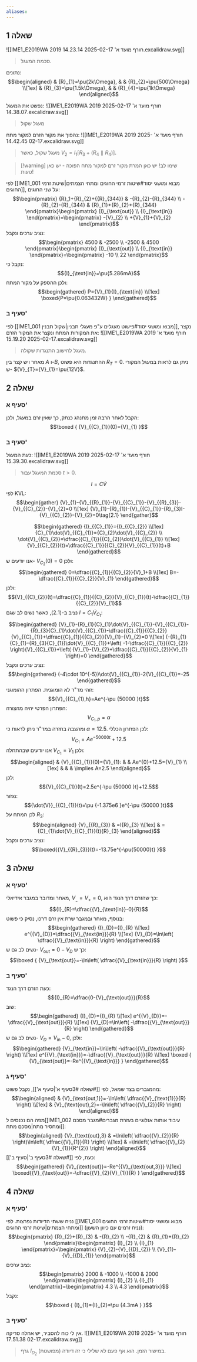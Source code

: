 ```yaml
---
aliases:
---
```

## שאלה 1
![[IME1_E2019WA 2019 חורף מועד א' 2025-02-17 14.23.14.excalidraw.svg]]
>סכמת המעגל.

נתונים:
$$\begin{aligned}
 & {R}_{1}=\pu{2k\Omega}, &  & {R}_{2}=\pu{500\Omega} \\[1ex]
 & {R}_{3}=\pu{1.5k\Omega}, &  & {R}_{4}=\pu{1k\Omega}
\end{aligned}$$

נפשט את המעגל:
![[IME1_E2019WA 2019 חורף מועד א' 2025-02-17 14.38.07.excalidraw.svg]]
>מעגל שקול

נהפוך את מקור הזרם למקור מתח:
![[IME1_E2019WA 2019 חורף מועד א' 2025-02-17 14.42.45.excalidraw.svg]]
>מעגל שקול, כאשר ${V}_{2}={I}_{1}[{R}_{3}+({R}_{4}\parallel{R}_{4})]$.

>[!warning] שימו לב!
 >יש כאן המרת מקור זרם למקור מתח הפוכה - יש כאן טעות!

לפי [[IME1_001 מבוא ומושגי יסוד#שיטות זרמי החוגים ומתחי הצמתים|שיטת זרמי החוגים]], על שני החוגים:
$$\begin{pmatrix}
{R}_1+{R}_{2}+{{R}_{344}} & -{R}_{2}-{R}_{344} \\
-{R}_{2}-{R}_{344} & {R}_{1}+{R}_{2}+{R}_{344}
\end{pmatrix}\begin{pmatrix}
{I}_{\text{out}} \\
{I}_{\text{in}}
\end{pmatrix}=\begin{pmatrix}
-{V}_{2} \\
+{V}_{1}+{V}_{2}
\end{pmatrix}$$
נציב ערכים ונקבל:
$$\begin{pmatrix}
4500 & -2500 \\
-2500 & 4500
\end{pmatrix}\begin{pmatrix}
{I}_{\text{out}} \\
{I}_{\text{in}}
\end{pmatrix}=\begin{pmatrix}
-10 \\
22
\end{pmatrix}$$
נקבל כי:
$${I}_{\text{in}}=\pu{5.286mA}$$
ולכן ההספק על מקור המתח:
$$\begin{gathered}
P={V}_{1}{I}_{\text{in}} \\[1ex]
\boxed{P=\pu{0.063432W} }
\end{gathered}$$

### סעיף ב'
לפי [[IME1_001 מבוא ומושגי יסוד#פישוט מעגלים ע"פ מעגלי תבנין|שקול תבנין]], נקצר את המקורות המתח ונקצר את המקור הזרם:
![[IME1_E2019WA 2019 חורף מועד א' 2025-02-17 15.19.20.excalidraw.svg]]
>מעגל לחישוב התנגדות שקולה.

מאחר ויש קצר בין $A$ ו-$B$, ההתנגדות היא פשוט ${R}_{T}=0$. ניתן גם לראות במעגל המקורי ש- ${V}_{T}={V}_{1}=\pu{12V}$.

## שאלה 2

### סעיף א'
הקבל לאחר הרבה זמן מתנהג כנתק, כך שאין זרם במעגל, ולכן:
$$\boxed {
{V}_{{C}_{1}}(0)={V}_{1}
 }$$

### סעיף ב'
כעת המעגל:
![[IME1_E2019WA 2019 חורף מועד א' 2025-02-17 15.39.30.excalidraw.svg]]
>סכמת המעגל עבור $t>0$.

$$I=C\dot{V}$$
לפי KVL:
$$\begin{gather}
{V}_{1}-{V}_{{R}_{1}}-{V}_{{C}_{1}}-{V}_{{R}_{3}}-{V}_{{C}_{2}}-{V}_{2}=0 \\[1ex]
{V}_{1}-{R}_{1}I-{V}_{{C}_{1}}-{R}_{3}I-{V}_{{C}_{2}}-{V}_{2}=0\tag{2.1}
\end{gather}$$


$$\begin{gathered}
{I}_{{C}_{1}}={I}_{{C}_{2}} \\[1ex]
{C}_{1}\dot{V}_{{C}_{1}}={C}_{2}\dot{V}_{{C}_{2}} \\
\dot{V}_{{C}_{2}}=\dfrac{{C}_{1}}{{C}_{2}}\dot{V}_{{C}_{1}} \\[1ex]
{V}_{{C}_{2}}(t)=\dfrac{{C}_{1}}{{C}_{2}}{V}_{{C}_{1}}(t)+B
\end{gathered}$$
אנו יודעים ש- ${V}_{{C}_{2}}(0)=0$ ולכן:
$$\begin{gathered}
0=\dfrac{{C}_{1}}{{C}_{2}}{V}_1+B \\[1ex]
B=-\dfrac{{C}_{1}}{{C}_{2}}{V}_{1}
\end{gathered}$$
ולכן:
$${V}_{{C}_{2}}(t)=\dfrac{{C}_{1}}{{C}_{2}}{V}_{{C}_{1}}(t)-\dfrac{{C}_{1}}{{C}_{2}}{V}_{1}$$
נציב ב-$\text{(2.1)}$, כאשר נשים לב שגם $I={C}_{1}\dot{V}_{{C}_{1}}$:
$$\begin{gathered}
{V}_{1}-{R}_{1}{C}_{1}\dot{V}_{{C}_{1}}-{V}_{{C}_{1}}-{R}_{3}{C}_{1}\dot{V}_{{C}_{1}}-\dfrac{{C}_{1}}{{C}_{2}}{V}_{{C}_{1}}+\dfrac{{C}_{1}}{{C}_{2}}{V}_{1}-{V}_{2}=0 \\[1ex]
(-{R}_{1}{C}_{1}-{R}_{3}{C}_{1})\dot{V}_{{C}_{1}}+\left( -1-\dfrac{{C}_{1}}{{C}_{2}} \right){V}_{{C}_{1}}+\left( {V}_{1}-{V}_{2}+\dfrac{{C}_{1}}{{C}_{2}}{V}_{1} \right)=0
\end{gathered}$$
נציב ערכים ונקבל:
$$\begin{gathered}
(-4\cdot 10^{-5})\dot{V}_{{C}_{1}}-2{V}_{{C}_{1}}=-25
\end{gathered}$$
זוהי מד"ר לא הומוגנית. הפתרון ההומוגני:
$${V}_{{C}_{1},h}=Ae^{-\pu {50000 }t}$$
הפתרון הפרטי יהיה מהצורה:
$${V}_{{C}_{1},p}=\alpha  $$
ומהצבה בחזרה במד"ר ניתן לראות כי $\alpha=12.5$. לכן הפתרון הכללי:
$${V}_{{C}_{1}}=Ae^{-50000t}+12.5$$
אנו יודעים שבהתחלה ${V}_{{C}_{1}}={V}_{1}$ ולכן:
$$\begin{aligned}
 & {V}_{{C}_{1}}(0)={V}_{1}: &  & Ae^{0}+12.5={V}_{1} \\[1ex]
 &  &  & \implies A=2.5
\end{aligned}$$
לכן:
$${V}_{{C}_{1}}(t)=2.5e^{-\pu {50000 }t}+12.5$$
נגזור:
$${\dot{V}}_{{C}_{1}}(t)=\pu {-1.375e6 }e^{-\pu {50000 }t}$$
לכן המתח על ${R}_{3}$:
$$\begin{aligned}
{V}_{{R}_{3}} & =I{R}_{3} \\[1ex]
 & ={C}_{1}\dot{V}_{{C}_{1}}(t){R}_{3}
\end{aligned}$$
נציב ערכים ונקבל:
$$\boxed{{V}_{{R}_{3}}(t)=-13.75e^{-\pu{50000}t} }$$
## שאלה 3
### סעיף א'
מאחר ומדובר במגבר אידיאלי, ${V}_{_{-}}={V}_{+}=0$, כך שהזרם דרך הנגד הוא:
$${I}_{R}=\dfrac{{V}_{\text{in}}-0}{R}$$
בנוסף, מאחר ובמגבר שרת אין זרם דרכו, נסיק כי פשוט:
$$\begin{gathered}
{I}_{D}={I}_{R} \\[1ex]
e^{{V}_{D}}=\dfrac{{V}_{\text{in}}}{R} \\[1ex]
{V}_{D}=\ln\left( \dfrac{{V}_{\text{in}}}{R} \right)
\end{gathered}$$
נשים לב גם ש- ${V}_{\text{out}}={0-V}_{D}$ כך ש:
$$\boxed {
{V}_{\text{out}}=-\ln\left( \dfrac{{V}_{\text{in}}}{R} \right)
 }$$

### סעיף ב'
כעת הזרם דרך הנגד:
$${I}_{R}=\dfrac{0-{V}_{\text{out}}}{R}$$
שוב:
$$\begin{gathered}
{I}_{D}={I}_{R} \\[1ex]
e^{{V}_{D}}=-\dfrac{{V}_{\text{out}}}{R} \\[1ex]
{V}_{D}=\ln\left( -\dfrac{{V}_{\text{out}}}{R} \right)
\end{gathered}$$
נשים לב גם ש- ${V}_{D}={V}_{\text{in}}-0$, ולכן:
$$\begin{gathered}
{V}_{\text{in}}=\ln\left( -\dfrac{{V}_{\text{out}}}{R} \right) \\[1ex]
e^{{V}_{\text{in}}}=-\dfrac{{V}_{\text{out}}}{R} \\[1ex]
\boxed {
{V}_{\text{out}}=-Re^{{V}_{\text{in}}}
 }
\end{gathered}$$

### סעיף ג'
מהמגברים בצד שמאל, לפי [[#שאלה 3#סעיף א'|סעיף א']], נקבל פשוט:
$$\begin{aligned}
 & {V}_{\text{out,1}}=-\ln\left( \dfrac{{V}_{\text{1}}}{R} \right) \\[1ex]
 & {V}_{\text{out},2}=-\ln\left( \dfrac{{V}_{2}}{R} \right)
\end{aligned}$$
מפה הם נכנסים ל[[IME1_002 עיבוד אותות אנלוגיים בעזרת מגברים#מגבר מסכם ומחסיר מתח|מסכם מתח]]:
$$\begin{aligned}
{V}_{\text{out},3} & =\ln\left( \dfrac{{V}_{2}}{R} \right)\ln\left( \dfrac{{V}_{1}}{R} \right) \\[1ex]
 & =\ln\left( \dfrac{{V}_{2}{V}_{1}}{R^{2}} \right)
\end{aligned}$$
כעת, לפי [[#שאלה 3#סעיף ב'|סעיף ב']]:
$$\begin{gathered}
{V}_{\text{out}}=-Re^{{V}_{\text{out,3}}} \\[1ex]
\boxed{{V}_{\text{out}}=-\dfrac{{V}_{2}{V}_{1}}{R} }
\end{gathered}$$

## שאלה 4

### סעיף א'

נניח ששתי הדיודות נפרצות. לפי [[IME1_001 מבוא ומושגי יסוד#שיטות זרמי החוגים ומתחי הצמתים|שיטת זרמי החוגים]] (נניח זרמים עם כיוון השעון):
$$\begin{pmatrix}
{R}_{2}+{R}_{3} & -{R}_{2} \\
-{R}_{2} & {R}_{1}+{R}_{2}
\end{pmatrix}\begin{pmatrix}
{I}_{2} \\
{I}_{1}
\end{pmatrix}=\begin{pmatrix}
{V}_{2}-{V}_{{D}_{2}} \\
{V}_{1}-{V}_{{D}_{1}}
\end{pmatrix}$$
נציב ערכים:
$$\begin{pmatrix}
2000 & -1000 \\
-1000 & 2000
\end{pmatrix}\begin{pmatrix}
{I}_{2} \\
{I}_{1}
\end{pmatrix}=\begin{pmatrix}
4.3 \\
4.3
\end{pmatrix}$$
נקבל:
$$\boxed {
{I}_{1}={I}_{2}=\pu {4.3mA }
 }$$
### סעיף ב'
אין לי כוח להסביר, יש אחלה סריקה.
![[IME1_E2019WA 2019 חורף מועד א' 2025-02-17 17.51.38.excalidraw.svg]]
>גרף ${I}_{{D}_{2}}$ במישור הזמן. הוא אף פעם לא שלילי כי זה דיודה (מפושטת).
